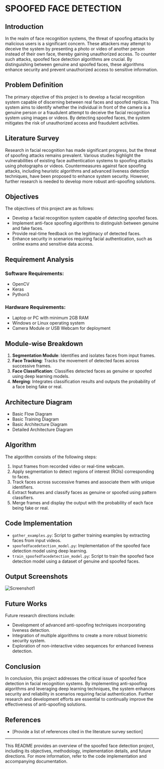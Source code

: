 # SPOOFED FACE DETECTION

## Introduction
In the realm of face recognition systems, the threat of spoofing attacks by malicious users is a significant concern. These attackers may attempt to deceive the system by presenting a photo or video of another person instead of their own face, thereby gaining unauthorized access. To counter such attacks, spoofed face detection algorithms are crucial. By distinguishing between genuine and spoofed faces, these algorithms enhance security and prevent unauthorized access to sensitive information.

## Problem Definition
The primary objective of this project is to develop a facial recognition system capable of discerning between real faces and spoofed replicas. This system aims to identify whether the individual in front of the camera is a genuine person or a fraudulent attempt to deceive the facial recognition system using images or videos. By detecting spoofed faces, the system mitigates the risk of unauthorized access and fraudulent activities.

## Literature Survey
Research in facial recognition has made significant progress, but the threat of spoofing attacks remains prevalent. Various studies highlight the vulnerabilities of existing face authentication systems to spoofing attacks using photographs or videos. Countermeasures against face spoofing attacks, including heuristic algorithms and advanced liveness detection techniques, have been proposed to enhance system security. However, further research is needed to develop more robust anti-spoofing solutions.

## Objectives
The objectives of this project are as follows:
- Develop a facial recognition system capable of detecting spoofed faces.
- Implement anti-face spoofing algorithms to distinguish between genuine and fake faces.
- Provide real-time feedback on the legitimacy of detected faces.
- Enhance security in scenarios requiring facial authentication, such as online exams and sensitive data access.

## Requirement Analysis
### Software Requirements:
- OpenCV
- Keras
- Python3

### Hardware Requirements:
- Laptop or PC with minimum 2GB RAM
- Windows or Linux operating system
- Camera Module or USB Webcam for deployment

## Module-wise Breakdown
1. **Segmentation Module**: Identifies and isolates faces from input frames.
2. **Face Tracking**: Tracks the movement of detected faces across successive frames.
3. **Face Classification**: Classifies detected faces as genuine or spoofed using deep learning models.
4. **Merging**: Integrates classification results and outputs the probability of a face being fake or real.

## Architecture Diagram
- Basic Flow Diagram
- Basic Training Diagram
- Basic Architecture Diagram
- Detailed Architecture Diagram

## Algorithm
The algorithm consists of the following steps:
1. Input frames from recorded video or real-time webcam.
2. Apply segmentation to detect regions of interest (ROIs) corresponding to faces.
3. Track faces across successive frames and associate them with unique identifiers.
4. Extract features and classify faces as genuine or spoofed using pattern classifiers.
5. Merge frames and display the output with the probability of each face being fake or real.

## Code Implementation
- `gather_examples.py`: Script to gather training examples by extracting faces from input videos.
- `spoofedfacedetection_model.py`: Implementation of the spoofed face detection model using deep learning.
- `train_spoofedfacedetection_model.py`: Script to train the spoofed face detection model using a dataset of genuine and spoofed faces.

## Output Screenshots
![Screenshot1](https://github.com/anoopreddy3001/Spoofed-Face-Detection/assets/132026714/06fe2161-f72d-4897-bb3f-9d404dd2db00)


## Future Works
Future research directions include:
- Development of advanced anti-spoofing techniques incorporating liveness detection.
- Integration of multiple algorithms to create a more robust biometric security system.
- Exploration of non-interactive video sequences for enhanced liveness detection.

## Conclusion
In conclusion, this project addresses the critical issue of spoofed face detection in facial recognition systems. By implementing anti-spoofing algorithms and leveraging deep learning techniques, the system enhances security and reliability in scenarios requiring facial authentication. Further research and development efforts are essential to continually improve the effectiveness of anti-spoofing solutions.

## References
- [Provide a list of references cited in the literature survey section]

---
This README provides an overview of the spoofed face detection project, including its objectives, methodology, implementation details, and future directions. For more information, refer to the code implementation and accompanying documentation.
